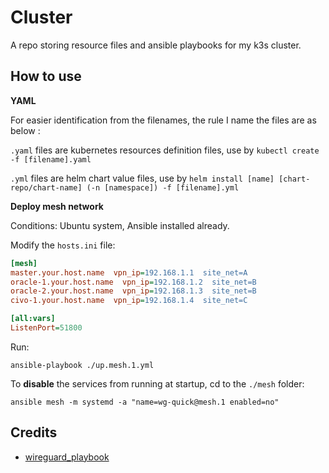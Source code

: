 # Cluster

A repo storing resource files and ansible playbooks for my k3s cluster.

## How to use

**YAML**

For easier identification from the filenames, the rule I name the files are as below : 

`.yaml` files are kubernetes resources definition files, use by `kubectl create -f [filename].yaml`

`.yml` files are helm chart value files, use by `helm install [name] [chart-repo/chart-name] (-n [namespace]) -f [filename].yml`

**Deploy mesh network**

Conditions: Ubuntu system, Ansible installed already.

Modify the `hosts.ini` file:

```ini
[mesh]
master.your.host.name  vpn_ip=192.168.1.1  site_net=A
oracle-1.your.host.name  vpn_ip=192.168.1.2  site_net=B
oracle-2.your.host.name  vpn_ip=192.168.1.3  site_net=B
civo-1.your.host.name  vpn_ip=192.168.1.4  site_net=C

[all:vars]
ListenPort=51800
```

Run:

`ansible-playbook ./up.mesh.1.yml`

To **disable** the services from running at startup, cd to the `./mesh` folder:

`ansible mesh -m systemd -a "name=wg-quick@mesh.1 enabled=no" `

## Credits

* [wireguard_playbook](https://github.com/turbotankist/wireguard_playbook)

